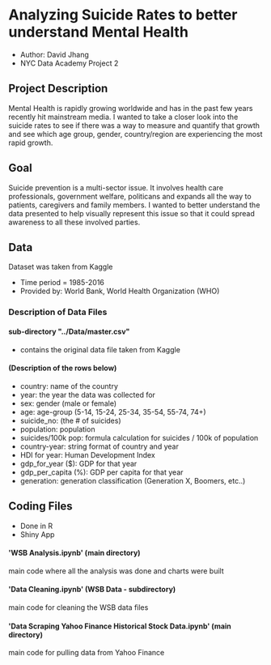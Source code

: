 # Analyzing Suicide Rates to better understand Mental Health 
- Author: David Jhang
- NYC Data Academy Project 2

## Project Description
Mental Health is rapidly growing worldwide and has in the past few years recently hit mainstream media.  I wanted to take a closer look into the suicide rates to see if there was a way to measure and quantify that growth and see which age group, gender, country/region are experiencing the most rapid growth.

## Goal
Suicide prevention is a multi-sector issue.  It involves health care professionals, government welfare, politicans and expands all the way to patients, caregivers and family members.  I wanted to better understand the data presented to help visually represent this issue so that it could spread awareness to all these involved parties.


## Data
Dataset was taken from Kaggle
- Time period = 1985-2016
- Provided by: World Bank, World Health Organization (WHO)

### Description of Data Files

#### sub-directory "../Data/master.csv"
- contains the original data file taken from Kaggle

#### (Description of the rows below)

- country: name of the country
- year: the year the data was collected for
- sex: gender (male or female)
- age: age-group (5-14, 15-24, 25-34, 35-54, 55-74, 74+)
- suicide_no: (the # of suicides)
- population: population
- suicides/100k pop: formula calculation for suicides / 100k of population
- country-year: string format of country and year
- HDI for year: Human Development Index
- gdp_for_year ($): GDP for that year
- gdp_per_capita (%): GDP per capita for that year
- generation: generation classification (Generation X, Boomers, etc..)

## Coding Files
- Done in R
- Shiny App

#### 'WSB Analysis.ipynb' (main directory)
main code where all the analysis was done and charts were built
#### 'Data Cleaning.ipynb' (WSB Data - subdirectory)
main code for cleaning the WSB data files
#### 'Data Scraping Yahoo Finance Historical Stock Data.ipynb' (main directory)
main code for pulling data from Yahoo Finance
